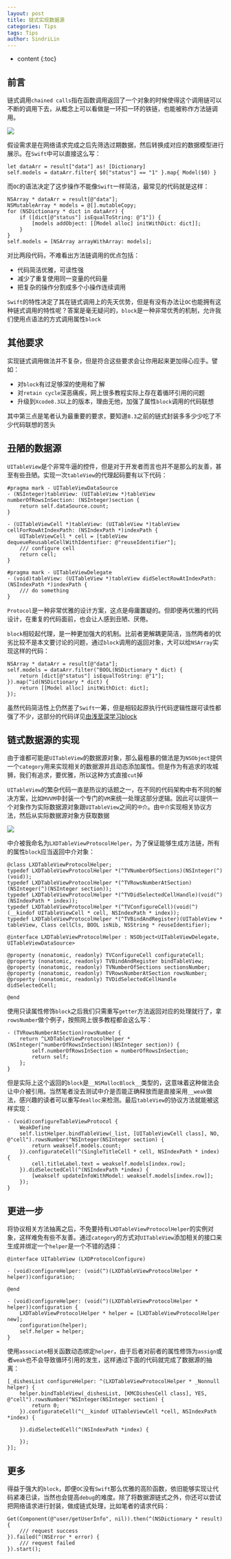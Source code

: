 ```yaml
---
layout: post
title: 链式实现数据源
categories: Tips
tags: Tips
author: SindriLin
---
```


* content
{:toc}

## 前言
链式调用`chained calls`指在函数调用返回了一个对象的时候使得这个调用链可以不断的调用下去，从概念上可以看做是一环扣一环的铁链，也能被称作方法链调用。

![](http://upload-images.jianshu.io/upload_images/783864-89c5aeee964b8949.png?imageMogr2/auto-orient/strip%7CimageView2/2/w/1240)

假设需求是在网络请求完成之后先筛选过期数据，然后转换成对应的数据模型进行展示。在`Swift`中可以直接这么写：

    let dataArr = result["data"] as! [Dictionary]
    self.models = dataArr.filter{ $0["status"] == "1" }.map{ Model($0) }
    
而`OC`的语法决定了这步操作不能像`Swift`一样简洁，最常见的代码就是这样：

    NSArray * dataArr = result[@"data"];
    NSMutableArray * models = @[].mutableCopy;
    for (NSDictionary * dict in dataArr) {
        if ([dict[@"status"] isEqualToString: @"1"]) {
            [models addObject: [[Model alloc] initWithDict: dict]];
        }
    }
    self.models = [NSArray arrayWithArray: models];
    
对比两段代码，不难看出方法链调用的优点包括：

- 代码简洁优雅，可读性强
- 减少了重复使用同一变量的代码量
- 把复杂的操作分割成多个小操作连续调用

`Swift`的特性决定了其在链式调用上的先天优势，但是有没有办法让`OC`也能拥有这种链式调用的特性呢？答案是毫无疑问的，`block`是一种非常优秀的机制，允许我们使用点语法的方式调用属性`block`

## 其他要求
实现链式调用做法并不复杂，但是符合这些要求会让你用起来更加得心应手。譬如：

- 对`block`有过足够深的使用和了解
- 对`retain cycle`深恶痛疾，网上很多教程实际上存在着循环引用的问题
- 升级到`Xcode8.3`以上的版本，理由无他，加强了属性`block`调用的代码联想

其中第三点是笔者认为最重要的要求，要知道`8.3`之前的链式封装多多少少吃了不少代码联想的苦头

## 丑陋的数据源
`UITableView`是个非常牛逼的控件，但是对于开发者而言也并不是那么的友善，甚至有些丑陋。实现一次`tableView`的代理起码要有以下代码：

    #pragma mark - UITableViewDataSource
    - (NSInteger)tableView: (UITableView *)tableView numberOfRowsInSection: (NSInteger)section {
        return self.dataSource.count;
    }

    - (UITableViewCell *)tableView: (UITableView *)tableView cellForRowAtIndexPath: (NSIndexPath *)indexPath {
        UITableViewCell * cell = [tableView dequeueReusableCellWithIdentifier: @"reuseIdentifier"];
        /// configure cell
        return cell;
    }

    #pragma mark - UITableViewDelegate
    - (void)tableView: (UITableView *)tableView didSelectRowAtIndexPath: (NSIndexPath *)indexPath {
        /// do something
    }
    
`Protocol`是一种非常优雅的设计方案，这点是毋庸置疑的。但即便再优雅的代码设计，在重复的代码面前，也会让人感到丑陋、厌倦。

`block`相较起代理，是一种更加强大的机制。比前者更解耦更简洁，当然两者的优劣比较不是本文要讨论的问题，通过`block`调用的返回对象，大可以给`NSArray`实现这样的代码：

    NSArray * dataArr = result[@"data"];
    self.models = dataArr.filter(^BOOL(NSDictionary * dict) {
        return [dict[@"status"] isEqualToString: @"1"];
    }).map(^id(NSDictionary * dict) {
        return [[Model alloc] initWithDict: dict];
    });
    
虽然代码简洁性上仍然差了`Swift`一筹，但是相较起原执行代码逻辑性跟可读性都强了不少，这部分的代码详见[由浅至深学习block](http://www.jianshu.com/p/29d70274374b)

## 链式数据源的实现
由于谁都可能是`UITableView`的数据源对象，那么最粗暴的做法是为`NSObject`提供一个`category`用来实现相关的数据源并且动态添加属性。但是作为有追求的攻城狮，我们有追求，要优雅，所以这种方式直接`cut`掉

`UITableView`的繁杂代码一直是热议的话题之一，在不同的代码架构中有不同的解决方案，比如`MVVM`中封装一个专门的`VM`来统一处理这部分逻辑。因此可以提供一个对象作为实际数据源对象跟`UITableView`之间的`中介`。由`中介`实现相关协议方法，然后从实际数据源对象方获取数据

![](http://upload-images.jianshu.io/upload_images/783864-4b6ede0cf0317abc.png?imageMogr2/auto-orient/strip%7CimageView2/2/w/1240)

中介被我命名为`LXDTableViewProtocolHelper`，为了保证能够生成方法链，所有的属性`block`应当返回中介对象：

	@class LXDTableViewProtocolHelper;
	typedef LXDTableViewProtocolHelper *(^TVNumberOfSections)(NSInteger(^)(void));
	typedef LXDTableViewProtocolHelper *(^TVRowsNumberAtSection)(NSInteger(^)(NSInteger section));
	typedef LXDTableViewProtocolHelper *(^TVDidSelectedCellHandle)(void(^)(NSIndexPath * index));
	typedef LXDTableViewProtocolHelper *(^TVConfigureCell)(void(^)(__kindof UITableViewCell * cell, NSIndexPath * index));
	typedef LXDTableViewProtocolHelper *(^TVBindAndRegister)(UITableView * tableView, Class cellCls, BOOL isNib, NSString * reuseIdentifier);
	
	@interface LXDTableViewProtocolHelper : NSObject<UITableViewDelegate, UITableViewDataSource>
	
	@property (nonatomic, readonly) TVConfigureCell configurateCell;
	@property (nonatomic, readonly) TVBindAndRegister bindTableView;
	@property (nonatomic, readonly) TVNumberOfSections sectionsNumber;
	@property (nonatomic, readonly) TVRowsNumberAtSection rowsNumber;
	@property (nonatomic, readonly) TVDidSelectedCellHandle didSelectedCell;
	
	@end
	
使用只读属性修饰`block`之后我们只需重写`getter`方法返回对应的处理就行了，拿`rowsNumber`做个例子，按照网上很多教程都会这么写：

    - (TVRowsNumberAtSection)rowsNumber {
        return ^LXDTableViewProtocolHelper *(NSInteger(^numberOfRowsInSection)(NSInteger section)) {
            self.numberOfRowsInSection = numberOfRowsInSection;
            return self;
        };
    }
    
但是实际上这个返回的`block`是`__NSMallocBlock__`类型的，这意味着这种做法会让中介被引用。当然笔者没去测试中介是否能正确释放而是直接采用`__weak`做法，感兴趣的读者可以重写`dealloc`来检测。最后`tableView`的协议方法就能被这样实现：

    - (void)configureTableViewProtocol {
        WeakDefine
        self.listHelper.bindTableView(_list, [UITableViewCell class], NO, @"cell").rowsNumber(^NSInteger(NSInteger section) {
            return weakself.models.count;
        }).configurateCell(^(SingleTitleCell * cell, NSIndexPath * index) {
            cell.titleLabel.text = weakself.models[index.row];
        }).didSelectedCell(^(NSIndexPath *index) {
            [weakself updateInfoWithModel: weakself.models[index.row]];
        });
    }
    
## 更进一步
将协议相关方法抽离之后，不免要持有`LXDTableViewProtocolHelper`的实例对象，这样难免有些不友善。通过`category`的方式对`UITableView`添加相关的接口来生成并绑定一个`helper`是一个不错的选择：

    @interface UITableView (LXDProtocolConfigure)

    - (void)configureHelper: (void(^)(LXDTableViewProtocolHelper * helper))configuration;

    @end

    - (void)configureHelper: (void(^)(LXDTableViewProtocolHelper * helper))configuration {
        LXDTableViewProtocolHelper * helper = [LXDTableViewProtocolHelper new];
        configuration(helper);
        self.helper = helper;
    }
    
使用`associate`相关函数动态绑定`helper`，由于后者对前者的属性修饰为`assign`或者`weak`也不会导致循环引用的发生，这样通过下面的代码就完成了数据源的抽离：
 
    [_dishesList configureHelper: ^(LXDTableViewProtocolHelper * _Nonnull helper) {
        helper.bindTableView(_dishesList, [KMCDishesCell class], YES, @"cell").rowsNumber(^NSInteger(NSInteger section) {
            return 0;
        }).configurateCell(^(__kindof UITableViewCell *cell, NSIndexPath *index) {
            
        }).didSelectedCell(^(NSIndexPath *index) {
            
        });
    }];

## 更多
得益于强大的`block`，即便`OC`没有`Swift`那么优雅的高阶函数，依旧能够实现让代码紧凑已读，当然也会提高`debug`的难度。除了将数据源链式之外，你还可以尝试把网络请求进行封装，做成链式处理，比如笔者的请求代码：

    Get(Component(@"user/getUserInfo", nil)).then(^(NSDictionary * result) {
        /// request success
    }).failed(^(NSError * error) {
        /// request failed
    }).start();


